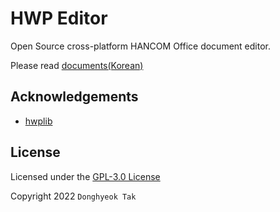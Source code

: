 # HWP Editor

Open Source cross-platform HANCOM Office document editor.

Please read [documents(Korean)](docs/index.md)

## Acknowledgements

- [hwplib](https://github.com/neolord0/hwplib)

## License

Licensed under the [GPL-3.0 License](LICENSE)

Copyright 2022 `Donghyeok Tak`
